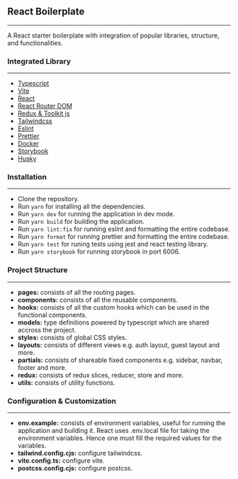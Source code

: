 ## React Boilerplate

---

A React starter boilerplate with integration of popular libraries, structure, and functionalities.

### Integrated Library

---

- [Typescript](https://www.typescriptlang.org/)
- [Vite](https://vitejs.dev/guide/)
- [React](https://reactjs.org/docs/getting-started.html)
- [React Router DOM](https://reactrouter.com/en/main)
- [Redux & Toolkit js](https://redux-toolkit.js.org/introduction/getting-started)
- [Tailwindcss](https://tailwindcss.com/docs/installation)
- [Eslint](https://eslint.org/docs/latest/user-guide/getting-started)
- [Prettier](https://prettier.io/docs/en/index.html)
- [Docker](https://www.docker.com/get-started/)
- [Storybook](https://storybook.js.org/docs/react/get-started/introduction)
- [Husky](https://typicode.github.io/husky/)

### Installation

---

- Clone the repository.
- Run `yarn` for installing all the dependencies.
- Run `yarn dev` for running the application in dev mode.
- Run `yarn build` for building the application.
- Run `yarn lint:fix` for running eslint and formatting the entire codebase.
- Run `yarn format` for running prettier and formatting the entire codebase.
- Run `yarn test` for runing tests using jest and react testing library.
- Run `yarn storybook` for running storybook in port 6006.

### Project Structure

---

- **pages:** consists of all the routing pages.
- **components:** consists of all the reusable components.
- **hooks:** consists of all the custom hooks which can be used in the functional components.
- **models:** type definitions powered by typescript which are shared accross the project.
- **styles:** consists of global CSS styles.
- **layouts:** consists of different views e.g. auth layout, guest layout and more.
- **partials:** consists of shareable fixed components e.g. sidebar, navbar, footer and more.
- **redux:** consists of redux slices, reducer, store and more.
- **utils:** consists of utility functions.

### Configuration & Customization

---

- **env.example:** consists of environment variables, useful for running the application and building it. React uses .env.local file for taking the environment variables. Hence one must fill the required values for the variables.
- **tailwind.config.cjs:** configure tailwindcss.
- **vite.config.ts:** configure vite.
- **postcss.config.cjs:** configure postcss.
